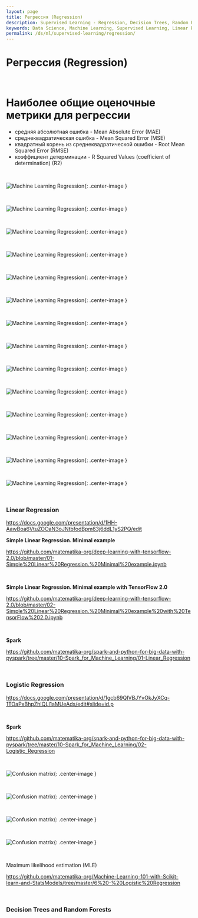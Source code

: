 ```yaml
---
layout: page
title: Регрессия (Regression)
description: Supervised Learning - Regression, Decision Trees, Random Forests
keywords: Data Science, Machine Learning, Supervised Learning, Linear Regression, Logistic Regression, Decision Trees, Random Forests
permalink: /ds/ml/supervised-learning/regression/
---
```


# Регрессия (Regression)

<br/>

# Наиболее общие оценочные метрики для регрессии

- средняя абсолютная ошибка - Mean Absolute Error (MAE)
- среднеквадратическая ошибка - Mean Squared Error (MSE)
- квадратный корень из среднеквадратической ошибки - Root Mean Squared Error (RMSE)
- коэффициент детерминации - R Squared Values (coefficient of determination) (R2)

<br/>

![Machine Learning Regression ](/img/docs/ds/ml/supervised-learning/regression/pic1.png 'Machine Learning Regression'){: .center-image }

<br/>

![Machine Learning Regression ](/img/docs/ds/ml/supervised-learning/regression/pic2.png 'Machine Learning Regression'){: .center-image }

<br/>

![Machine Learning Regression ](/img/docs/ds/ml/supervised-learning/regression/pic3.png 'Machine Learning Regression'){: .center-image }

<br/>

![Machine Learning Regression ](/img/docs/ds/ml/supervised-learning/regression/pic4.png 'Machine Learning Regression'){: .center-image }

<br/>

![Machine Learning Regression ](/img/docs/ds/ml/supervised-learning/regression/pic5.png 'Machine Learning Regression'){: .center-image }

<br/>

![Machine Learning Regression ](/img/docs/ds/ml/supervised-learning/regression/pic6.png 'Machine Learning Regression'){: .center-image }

<br/>

![Machine Learning Regression ](/img/docs/ds/ml/supervised-learning/regression/pic7.png 'Machine Learning Regression'){: .center-image }

<br/>

![Machine Learning Regression ](/img/docs/ds/ml/supervised-learning/regression/pic8.png 'Machine Learning Regression'){: .center-image }

<br/>

![Machine Learning Regression ](/img/docs/ds/ml/supervised-learning/regression/pic9.png 'Machine Learning Regression'){: .center-image }

<br/>

![Machine Learning Regression ](/img/docs/ds/ml/supervised-learning/regression/pic10.png 'Machine Learning Regression'){: .center-image }

<br/>

![Machine Learning Regression ](/img/docs/ds/ml/supervised-learning/regression/pic11.png 'Machine Learning Regression'){: .center-image }

<br/>

![Machine Learning Regression ](/img/docs/ds/ml/supervised-learning/regression/pic12.png 'Machine Learning Regression'){: .center-image }

<br/>

![Machine Learning Regression ](/img/docs/ds/ml/supervised-learning/regression/pic13.png 'Machine Learning Regression'){: .center-image }

<br/>

![Machine Learning Regression ](/img/docs/ds/ml/supervised-learning/regression/pic14.png 'Machine Learning Regression'){: .center-image }

<br/>

### Linear Regression

https://docs.google.com/presentation/d/1HH-AawBoa6VtuZOOaN3oJNtbfodBpm63j6ddL1yS2PQ/edit

**Simple Linear Regression. Minimal example**

https://github.com/matematika-org/deep-learning-with-tensorflow-2.0/blob/master/01-Simple%20Linear%20Regression.%20Minimal%20example.ipynb

<br/>

**Simple Linear Regression. Minimal example with TensorFlow 2.0**

https://github.com/matematika-org/deep-learning-with-tensorflow-2.0/blob/master/02-Simple%20Linear%20Regression.%20Minimal%20example%20with%20TensorFlow%202.0.ipynb

<br/>

**Spark**

https://github.com/matematika-org/spark-and-python-for-big-data-with-pyspark/tree/master/10-Spark_for_Machine_Learning/01-Linear_Regression

<br/>

### Logistic Regression

https://docs.google.com/presentation/d/1gcb69QIVBJYvOkJyXCq-1TOaPxBhpZhIQLl1aMUeAds/edit#slide=id.p

<br/>

**Spark**

https://github.com/matematika-org/spark-and-python-for-big-data-with-pyspark/tree/master/10-Spark_for_Machine_Learning/02-Logistic_Regression

<br/>

![Confusion matrix](/img/docs/ds/ml/confusion-matrix-01.png 'Confusion matrix'){: .center-image }

<br/>

![Confusion matrix](/img/docs/ds/ml/confusion-matrix-02.png 'Confusion matrix'){: .center-image }

<br/>

![Confusion matrix](/img/docs/ds/ml/confusion-matrix-03.png 'Confusion matrix'){: .center-image }

<br/>

![Confusion matrix](/img/docs/ds/ml/confusion-matrix-04.png 'Confusion matrix'){: .center-image }

<br/>

Maximum likelihood estimation (MLE)

https://github.com/matematika-org/Machine-Learning-101-with-Scikit-learn-and-StatsModels/tree/master/6%20-%20Logistic%20Regression

<br/>

### Decision Trees and Random Forests
